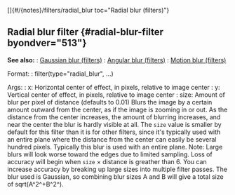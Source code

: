 []{#/{notes}/filters/radial_blur toc="Radial blur (filters)"}
  ## Radial blur filter {#radial-blur-filter byondver="513"}
  **See also:**
  :   [Gaussian blur (filters)](ref/%7Bnotes%7D/filters/blur)
  :   [Angular blur (filters)](ref/%7Bnotes%7D/filters/angular_blur)
  :   [Motion blur (filters)](ref/%7Bnotes%7D/filters/motion_blur)
  <!-- -->
  Format:
  :   filter(type=\"radial_blur\", \...)
  <!-- -->
  Args:
  :   x: Horizontal center of effect, in pixels, relative to image center
  :   y: Vertical center of effect, in pixels, relative to image center
  :   size: Amount of blur per pixel of distance (defaults to 0.01)
  Blurs the image by a certain amount outward from the center, as if the
  image is zooming in or out. As the distance from the center increases,
  the amount of blurring increases, and near the center the blur is hardly
  visible at all. The `size` value is smaller by default for this filter
  than it is for other filters, since it\'s typically used with an entire
  plane where the distance from the center can easily be several hundred
  pixels.
  Typically this blur is used with an entire plane.
  Note: Large blurs will look worse toward the edges due to limited
  sampling. Loss of accuracy will begin when `size` × distance is greather
  than 6. You can increase accuracy by breaking up large sizes into
  multiple filter passes. The blur used is Gaussian, so combining blur
  sizes A and B will give a total size of sqrt(A^2^+B^2^).